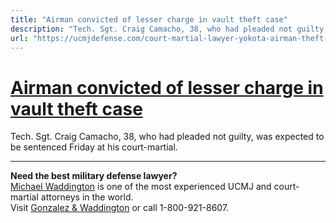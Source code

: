 ```yaml
---
title: "Airman convicted of lesser charge in vault theft case"
description: "Tech. Sgt. Craig Camacho, 38, who had pleaded not guilty, was expected to be sentenced Friday at his court-martial."
url: "https://ucmjdefense.com/court-martial-lawyer-yokota-airman-theft-camacho2.html"
---
```


# [Airman convicted of lesser charge in vault theft case](https://ucmjdefense.com/court-martial-lawyer-yokota-airman-theft-camacho2.html)

Tech. Sgt. Craig Camacho, 38, who had pleaded not guilty, was expected to be sentenced Friday at his court-martial.

---

**Need the best military defense lawyer?**  
[Michael Waddington](https://ucmjdefense.com/attorneys/michael-stewart-waddington-partner.html) is one of the most experienced UCMJ and court-martial attorneys in the world.  
Visit [Gonzalez & Waddington](https://ucmjdefense.com) or call 1-800-921-8607.
